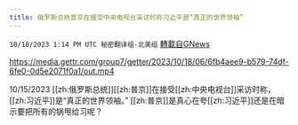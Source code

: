 ```yaml
---
title: 俄罗斯总统普京在接受中央电视台采访时称习近平是“真正的世界领袖”
---
```

`10/18/2023 1:14 PM UTC 秘密翻译组-北美组` [轉載自GNews](https://gnews.org/articles/1850070)


https://media.gettr.com/group7/getter/2023/10/18/06/6fb4aee9-b579-74df-6fe0-0d5e2071f0a1/out.mp4

10/15/2023 [[zh:俄罗斯总统]][[zh:普京]]在接受[[zh:中央电视台]]采访时称，[[zh:习近平]]是“真正的世界领袖。” [[zh:普京]]是真心在夸[[zh:习近平]]还是在暗示要把所有的锅甩给习呢？

